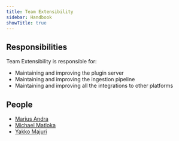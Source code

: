 ```yaml
---
title: Team Extensibility
sidebar: Handbook
showTitle: true
---
```


## Responsibilities

Team Extensibility is responsible for:

- Maintaining and improving the plugin server 
- Maintaining and improving the ingestion pipeline
- Maintaining and improving all the integrations to other platforms

## People

- [Marius Andra](/handbook/company/team/#marius-andra-software-engineer)
- [Michael Matloka](/handbook/company/team/#michael-matloka-software-engineer)
- [Yakko Majuri](/handbook/company/team/#yakko-majuri-technical-writer-and-developer)
